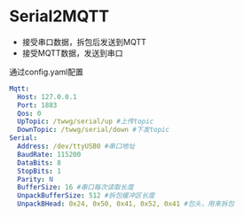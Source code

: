 # Serial2MQTT

- 接受串口数据，拆包后发送到MQTT
- 接受MQTT数据，发送到串口

通过config.yaml配置

```yaml
Mqtt:
  Host: 127.0.0.1
  Port: 1883
  Qos: 0
  UpTopic: /twwg/serial/up #上传topic
  DownTopic: /twwg/serial/down #下发topic
Serial:
  Address: /dev/ttyUSB0 #串口地址
  BaudRate: 115200
  DataBits: 8
  StopBits: 1
  Parity: N
  BufferSize: 16 #串口每次读取长度
  UnpackBufferSize: 512 #拆包缓冲区长度
  UnpackBHead: 0x24, 0x50, 0x41, 0x52, 0x41 #包头，用来拆包
```

